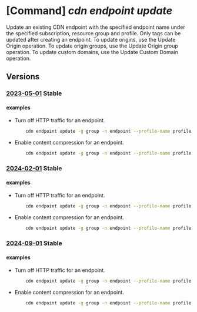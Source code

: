 # [Command] _cdn endpoint update_

Update an existing CDN endpoint with the specified endpoint name under the specified subscription, resource group and profile. Only tags can be updated after creating an endpoint. To update origins, use the Update Origin operation. To update origin groups, use the Update Origin group operation. To update custom domains, use the Update Custom Domain operation.

## Versions

### [2023-05-01](/Resources/mgmt-plane/L3N1YnNjcmlwdGlvbnMve30vcmVzb3VyY2Vncm91cHMve30vcHJvdmlkZXJzL21pY3Jvc29mdC5jZG4vcHJvZmlsZXMve30vZW5kcG9pbnRzL3t9/2023-05-01.xml) **Stable**

<!-- mgmt-plane /subscriptions/{}/resourcegroups/{}/providers/microsoft.cdn/profiles/{}/endpoints/{} 2023-05-01 -->

#### examples

- Turn off HTTP traffic for an endpoint.
    ```bash
        cdn endpoint update -g group -n endpoint --profile-name profile --no-http
    ```

- Enable content compression for an endpoint.
    ```bash
        cdn endpoint update -g group -n endpoint --profile-name profile --enable-compression
    ```

### [2024-02-01](/Resources/mgmt-plane/L3N1YnNjcmlwdGlvbnMve30vcmVzb3VyY2Vncm91cHMve30vcHJvdmlkZXJzL21pY3Jvc29mdC5jZG4vcHJvZmlsZXMve30vZW5kcG9pbnRzL3t9/2024-02-01.xml) **Stable**

<!-- mgmt-plane /subscriptions/{}/resourcegroups/{}/providers/microsoft.cdn/profiles/{}/endpoints/{} 2024-02-01 -->

#### examples

- Turn off HTTP traffic for an endpoint.
    ```bash
        cdn endpoint update -g group -n endpoint --profile-name profile --no-http
    ```

- Enable content compression for an endpoint.
    ```bash
        cdn endpoint update -g group -n endpoint --profile-name profile --enable-compression
    ```

### [2024-09-01](/Resources/mgmt-plane/L3N1YnNjcmlwdGlvbnMve30vcmVzb3VyY2Vncm91cHMve30vcHJvdmlkZXJzL21pY3Jvc29mdC5jZG4vcHJvZmlsZXMve30vZW5kcG9pbnRzL3t9/2024-09-01.xml) **Stable**

<!-- mgmt-plane /subscriptions/{}/resourcegroups/{}/providers/microsoft.cdn/profiles/{}/endpoints/{} 2024-09-01 -->

#### examples

- Turn off HTTP traffic for an endpoint.
    ```bash
        cdn endpoint update -g group -n endpoint --profile-name profile --no-http
    ```

- Enable content compression for an endpoint.
    ```bash
        cdn endpoint update -g group -n endpoint --profile-name profile --enable-compression
    ```
